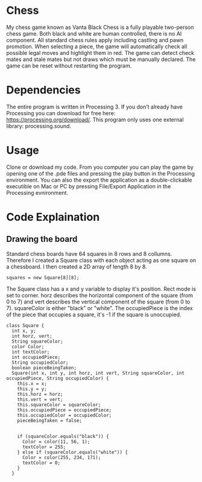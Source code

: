 # Chess
My chess game known as Vanta Black Chess is a fully playable two-person chess game. Both black and white are human controlled, there is no AI component. All standard chess rules apply including castling and pawn promotion. When selecting a piece, the game will automatically check all possible legal moves and highlight them in red. The game can detect check mates and stale mates but not draws which must be manually declared. The game can be reset without restarting the program. 

# Dependencies
The entire program is written in Processing 3. If you don’t already have Processing you can download for free here: https://processing.org/download/. This program only uses one external library: processing.sound.

# Usage
Clone or download my code. From you computer you can play the game by opening one of the .pde files and pressing the play button in the Processing environment. You can also the export the application as a double-clickable executible on Mac or PC by pressing File/Export Application in the Processing evnironment.

# Code Explaination

## Drawing the board
Standard chess boards have 64 squares in 8 rows and 8 collumns. Therefore I created a Square class with each object acting as one square on a chessboard. I then created a 2D array of length 8 by 8. 
```processing
squares = new Square[8][8];
```
The Square class has a x and y variable to display it's position. Rect mode is set to corner. horz describes the horizontal component of the square (from 0 to 7) and vert describes the vertical component of the square (from 0 to 7). squareColor is either "black" or "white". The occupiedPiece is the index of the piece that occupies a square, it's -1 if the square is unoccupied. 

```processing
class Square {
  int x, y;
  int horz, vert;
  String squareColor;
  color Color;
  int textColor;
  int occupiedPiece;
  String occupiedColor;
  boolean pieceBeingTaken;
  Square(int x, int y, int horz, int vert, String squareColor, int occupiedPiece, String occupiedColor) {
    this.x = x;
    this.y = y;
    this.horz = horz;
    this.vert = vert;
    this.squareColor = squareColor;
    this.occupiedPiece = occupiedPiece;
    this.occupiedColor = occupiedColor;
    pieceBeingTaken = false;
  

    if (squareColor.equals("black")) {
      Color = color(11, 56, 1);
      textColor = 255;
    } else if (squareColor.equals("white")) {
      Color = color(255, 234, 171);
      textColor = 0;
    }
  }
  ```
